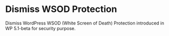 # Dismiss WSOD Protection
Dismiss WordPress WSOD (White Screen of Death) Protection introduced in WP 5.1-beta for security purpose.
